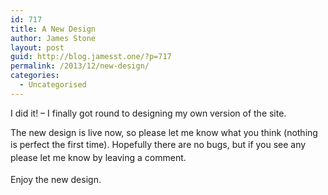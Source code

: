 ```yaml
---
id: 717
title: A New Design
author: James Stone
layout: post
guid: http://blog.jamesst.one/?p=717
permalink: /2013/12/new-design/
categories:
  - Uncategorised
---
```

I did it! &#8211; I finally got round to designing my own version of the site.

The new design is live now, so please let me know what you think (nothing is perfect the first time).
<span style="line-height: 1.5em;">Hopefully there are no bugs, but if you see any please let me know by leaving a comment. </span>

<span style="line-height: 1.5em;">Enjoy the new design.</span>
